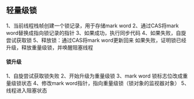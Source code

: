## 轻量级锁
1、当前线程栈帧创建一个锁记录，用于存储mark word 
2、通过CAS将mark word替换成指向锁记录的指针
3、如果成功，执行同步代码
4、如果失败，自旋尝试获取锁
5、释放锁：通过CAS将mark word更新回来
  如果失败，证明锁已经升级，释放重量级锁，并唤醒阻塞线程

#### 锁升级
1、自旋尝试获取锁失败
2、开始升级为重量级锁
3、mark word 锁标志位改成重量级锁状态
4、修改mark word指针，指向重量级锁（锁对象的监视器对象）
5、线程进入阻塞状态

